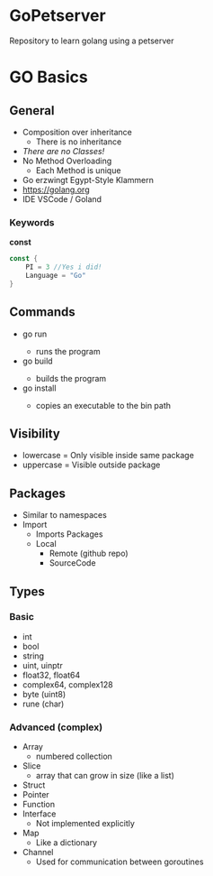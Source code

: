 # GoPetserver
Repository to learn golang using a petserver

# GO Basics

## General
 - Composition over inheritance
 	- There is no inheritance
 - *There are no Classes!*
 - No Method Overloading
 	- Each Method is unique
 - Go erzwingt Egypt-Style Klammern
 - https://golang.org
 - IDE VSCode / Goland

### Keywords
**const**
```go
const {
	PI = 3 //Yes i did!
	Language = "Go"
}
```
 
## Commands
 - go run <path>
 	- runs the program
 - go build <path>
 	- builds the program
 - go install <path>
 	- copies an executable to the bin path

## Visibility
   - lowercase = Only visible inside same package
   - uppercase = Visible outside package

## Packages
 - Similar to namespaces
 - Import
 	- Imports Packages
 	 - Local
 		- Remote (github repo)
 		- SourceCode
   
## Types

### Basic
 - int
 - bool
 - string
 - uint, uinptr
 - float32, float64
 - complex64, complex128
 - byte (uint8)
 - rune (char)

### Advanced (complex)
 - Array
 	- numbered collection
 - Slice
 	- array that can grow in size (like a list)
 - Struct
 - Pointer
 - Function
 - Interface
 	- Not implemented explicitly
 - Map
 	- Like a dictionary
 - Channel
 	- Used for communication between goroutines